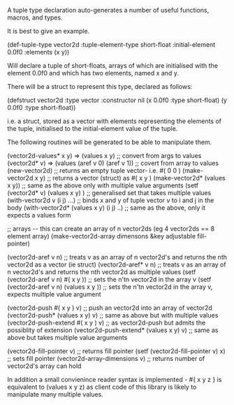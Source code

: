 
A tuple type declaration auto-generates a number of useful functions, macros, and types. 

It is best to give an example.

(def-tuple-type vector2d
				:tuple-element-type short-float
				:initial-element 0.0f0
				:elements (x y))

Will declare a tuple of short-floats, arrays of which are initialised
with the element 0.0f0 and which has two elements, named x and y.

There will be a struct to represent this type, declared as follows:

(defstruct vector2d
		   :type vector
		   :constructor nil
		   (x 0.0f0 :type short-float)
		   (y 0.0f0 :type short-float))

i.e. a struct, stored as a vector with elements representing the
elements of the tuple, initialised to the initial-element value of the
tuple.

The following routines will be generated to be able to manipulate them.

(vector2d-values* x y) => (values x y)          ;; convert from args to values
(vector2d* v) => (values (aref v 0) (aref v 1)) ;; covert from array to values
(new-vector2d)                                  ;; returns an empty tuple vector- i.e. #( 0 0 )
(make-vector2d x y)                             ;; returns a vector (struct) as #( x y )
(make-vector2d* (values x y))                   ;; same as the above only with multiple value arguments
(setf (vector2d* v) (values x y) )              ;; generalised set that takes multiple values
(with-vector2d v (i j) ...)                     ;; binds x and y of tuple vector v to i and j in the body
(with-vector2d* (values x y) (i j) ..)          ;; same as the above, only it expects a values form

;; arrays -- this can create an array of n vector2ds (eg 4 vector2ds == 8 element array)
(make-vector2d-array dimensons &key adjustable fill-pointer)

(vector2d-aref v  n)                            ;; treats v as an array of n vector2d's and returns the nth vector2d as a vector (ie struct)
(vector2d-aref* v n)                            ;; treats v as an array of n vector2d's and returns the nth vector2d as multiple values
(setf (vector2d-aref v n) #( x y ))             ;; sets the n'tn vector2d in the array v
(setf (vector2d-aref v n) (values x y ))        ;; sets the n'tn vector2d in the array v, expects multiple value argument
 
(vector2d-push #( x y ) v)                      ;; push an vector2d into an array of vector2d
(vector2d-push*  (values x y) v)                ;; same as above but with multiple values
(vector2d-push-extend #( x y ) v)               ;; as vector2d-push but admits the possiblity of extension
(vector2d-push-extend* (values x y) v)          ;; same as above but takes multiple value arguments

(vector2d-fill-pointer v)                       ;; returns fill pointer 
(setf (vector2d-fill-pointer v) x)              ;; sets fill pointer
(vector2d-array-dimensions v)                   ;; returns number of vector2d's array can hold

In addition a small convienince reader syntax is implemented - #{ x y z } is equivalent to (values x y z) as client
code of this library is likely to manipulate many multiple values.
